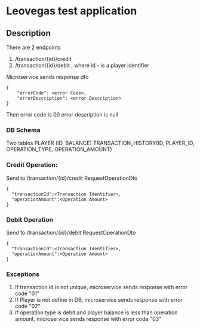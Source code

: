 # Leovegas test application
## Description
There are 2 endpoints
1. /transaction/{id}/credit
2. /transaction/{id}/debit
, where id - is a player identifier

Microservice sends response dto
```
{
    "errorCode": <error Code>,
    "errorDescription": <error Description>
}
```
Then error code is 00 error description is null

### DB Schema
Two tables 
PLAYER (ID, BALANCE)
TRANSACTION_HISTORY(ID, PLAYER_ID, OPERATION_TYPE, OPERATION_AMOUNT)

### Credit Operation: 
Send to /transaction/{id}/credit RequestOperationDto
```
{
  "transactionId":<Transaction Identifier>,
  "operationAmount":<Operation Amount>
}
```
### Debit Operation
Send to /transaction/{id}/debit RequestOperationDto
```
{
  "transactionId":<Transaction Identifier>,
  "operationAmount":<Operation Amount>
}
```
### Exceptions
1. If transaction id is not unique, microservice sends response with error code "01"
2. If Player is not define in DB, microservice sends response with error code "02"
3. If operation type is debit and player balance is less than operation amount, microservice sends response with error code "03"


